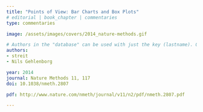 ```yaml
---
title: "Points of View: Bar Charts and Box Plots"
# editorial | book_chapter | commentaries
type: commentaries

image: /assets/images/covers/2014_nature-methods.gif

# Authors in the "database" can be used with just the key (lastname). Others can be written properly.
authors:
- streit
- Nils Gehlenborg

year: 2014
journal: Nature Methods 11, 117
doi: 10.1038/nmeth.2807

pdf: http://www.nature.com/nmeth/journal/v11/n2/pdf/nmeth.2807.pdf

---
```


